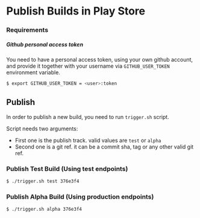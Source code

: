 # Publish Builds in Play Store

### Requirements

##### Github personal access token

You need to have a personal access token, using your own github account, and provide it together with
your username via `GITHUB_USER_TOKEN` environment variable.

```sh
$ export GITHUB_USER_TOKEN = <user>:token
```

## Publish

In order to publish a new build, you need to run `trigger.sh` script.

Script needs two arguments:
 - First one is the publish track. valid values are `test` or `alpha`
 - Second one is a git ref. it can be a commit sha, tag or any other valid git ref.

### Publish Test Build (Using test endpoints)

```sh
$ ./trigger.sh test 376e3f4
```

### Publish Alpha Build (Using production endpoints)

```sh
$ ./trigger.sh alpha 376e3f4
```
